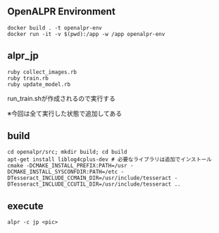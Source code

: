 ## OpenALPR Environment
```shell
docker build . -t openalpr-env
docker run -it -v $(pwd):/app -w /app openalpr-env
```

## alpr_jp
```shell
ruby collect_images.rb
ruby train.rb
ruby update_model.rb
```
run_train.shが作成されるので実行する

※今回は全て実行した状態で追加してある

## build
```shell
cd openalpr/src; mkdir build; cd build
apt-get install liblog4cplus-dev # 必要なライブラリは追加でインストール
cmake -DCMAKE_INSTALL_PREFIX:PATH=/usr -DCMAKE_INSTALL_SYSCONFDIR:PATH=/etc -DTesseract_INCLUDE_CCMAIN_DIR=/usr/include/tesseract -DTesseract_INCLUDE_CCUTIL_DIR=/usr/include/tesseract ..
```

## execute
```shell
alpr -c jp <pic>
```
